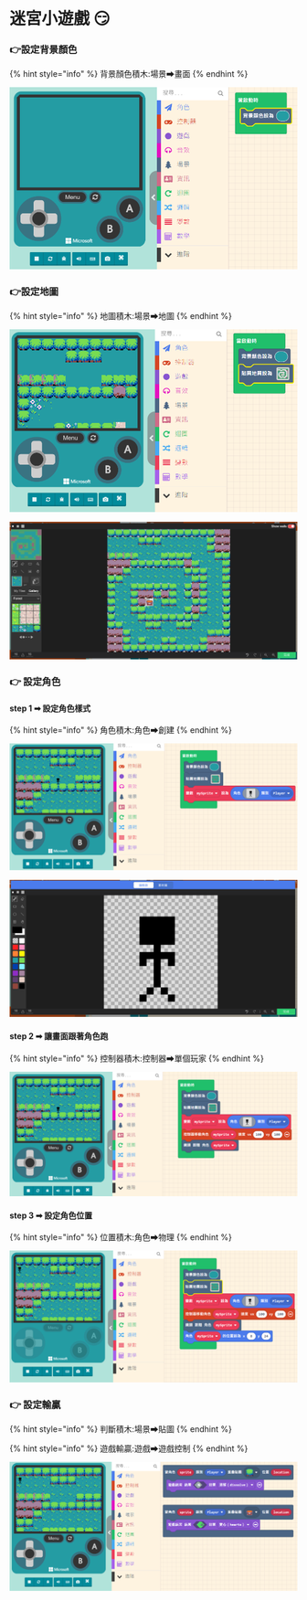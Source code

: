 # 迷宮小遊戲 😏

### 👉設定背景顏色

{% hint style="info" %}
背景顏色積木:場景➡畫面
{% endhint %}

![](.gitbook/assets/image%20%2811%29.png)

### 👉設定地圖

{% hint style="info" %}
地圖積木:場景➡地圖
{% endhint %}

![](.gitbook/assets/image%20%283%29.png)

![](.gitbook/assets/image%20%2815%29.png)

### 👉 設定角色

#### step 1 ➡ 設定角色樣式

{% hint style="info" %}
角色積木:角色➡創建
{% endhint %}

![](.gitbook/assets/image%20%2816%29.png)

![](.gitbook/assets/image%20%286%29.png)

#### step 2 ➡ 讓畫面跟著角色跑

{% hint style="info" %}
控制器積木:控制器➡單個玩家
{% endhint %}

![](.gitbook/assets/image%20%284%29.png)

#### step 3 ➡ 設定角色位置

{% hint style="info" %}
位置積木:角色➡物理
{% endhint %}

![](.gitbook/assets/image%20%2813%29.png)

### 👉 設定輸贏

{% hint style="info" %}
判斷積木:場景➡貼圖
{% endhint %}

{% hint style="info" %}
遊戲輸贏:遊戲➡遊戲控制
{% endhint %}

![](.gitbook/assets/image%20%2817%29.png)



